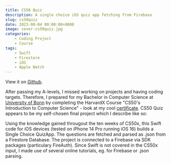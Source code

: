 ```yaml
---
title: CS50 Quiz
description: A single choice iOS quiz app fetching from Firebase
slug: cs50quiz
date: 2023-08-04 00:00:00+0000
image: cover-cs50quiz.jpg
categories:
    - Coding Project
    - Course
tags:
    - Swift
    - Firestore
    - iOS
    - Apple Watch
---
```


View it on [Github](https://github.com/nico-fst/cs50quiz).

After passing my A-levels, I missed working on projects and having coding targets. Therefore, I prepared for my Bachelor in Computer Science at [University of Bonn](https://www.uni-bonn.de/de) by completing the HarvardX Course "CS50's Introduction to Computer Science" - look at my cool [certificate](https://certificates.cs50.io/b5e8b380-b3c8-4426-88a7-f10bac14d69d.pdf?size=letter). CS50 Quiz appears to be my self-chosen final project which I describe like so:

Using the knowledge gained througout the ten weeks of CS50x, this Swift code for iOS devices (tested on iPhone 14 Pro running iOS 16) builds a Single Choice QuizApp. The questions are fetched and parsed as .json from a Firestore Database. The project is connected to a Firebase via SDK packages (particulary FireAuth). Since Swift is not covered in the CS50x input, I made use of several online tutorials, eg. for Firebase or .json parsing.